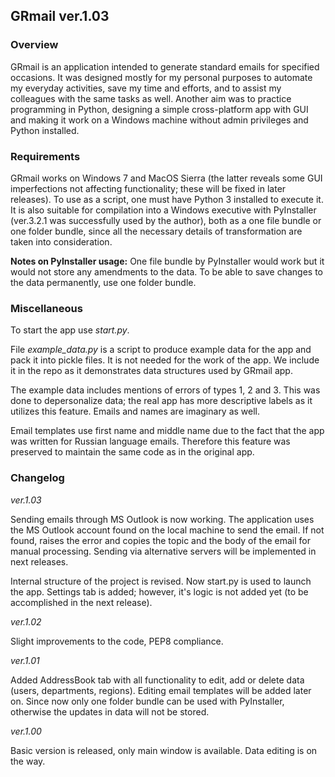 ## GRmail ver.1.03

### Overview

GRmail is an application intended to generate standard emails for specified occasions. It was designed mostly for my personal purposes to automate my everyday activities, save my time and efforts, and to assist my colleagues with the same tasks as well. Another aim was to practice programming in Python, designing a simple cross-platform app with GUI and making it work on a Windows machine without admin privileges and Python installed.

### Requirements

GRmail works on Windows 7 and MacOS Sierra (the latter reveals some GUI imperfections not affecting functionality; these will be fixed in later releases). To use as a script, one must have Python 3 installed to execute it. It is also suitable for compilation into a Windows executive with PyInstaller (ver.3.2.1 was successfully used by the author), both as a one file bundle or one folder bundle, since all the necessary details of transformation are taken into consideration.

**Notes on PyInstaller usage:** One file bundle by PyInstaller would work but it would not store any amendments to the data. To be able to save changes to the data permanently, use one folder bundle.

### Miscellaneous

To start the app use *start.py*.

File *example_data.py* is a script to produce example data for the app and pack it into pickle files. It is not needed for the work of the app. We include it in the repo as it demonstrates data structures used by GRmail app.

The example data includes mentions of errors of types 1, 2 and 3. This was done to depersonalize data; the real app has more descriptive labels as it utilizes this feature. Emails and names are imaginary as well.

Email templates use first name and middle name due to the fact that the app was written for Russian language emails. Therefore this feature was preserved to maintain the same code as in the original app.

### Changelog

*ver.1.03*

Sending emails through MS Outlook is now working. The application uses the MS Outlook account found on the local machine to send the email. If not found, raises the error and copies the topic and the body of the email for manual processing. Sending via alternative servers will be implemented in next releases.

Internal structure of the project is revised. Now start.py is used to launch the app. Settings tab is added; however, it's logic is not added yet (to be accomplished in the next release).

*ver.1.02*

Slight improvements to the code, PEP8 compliance.

*ver.1.01*

Added AddressBook tab with all functionality to edit, add or delete data (users, departments, regions). Editing email templates will be added later on. Since now only one folder bundle can be used with PyInstaller, otherwise the updates in data will not be stored.

*ver.1.00*

Basic version is released, only main window is available. Data editing is on the way.


